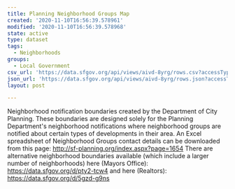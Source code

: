 ```yaml
---
title: Planning Neighborhood Groups Map
created: '2020-11-10T16:56:39.578961'
modified: '2020-11-10T16:56:39.578968'
state: active
type: dataset
tags:
  - Neighborhoods
groups:
  - Local Government
csv_url: 'https://data.sfgov.org/api/views/aivd-8yrg/rows.csv?accessType=DOWNLOAD'
json_url: 'https://data.sfgov.org/api/views/aivd-8yrg/rows.json?accessType=DOWNLOAD'
layout: post

---
```

Neighborhood notification boundaries created by the Department of City Planning. These boundaries are designed solely for the Planning Department's neighborhood notifications where neighborhood groups are notified about certain types of developments in their area. An Excel spreadsheet of Neighborhood Groups contact details can be downloaded from this page: http://sf-planning.org/index.aspx?page=1654 There are alternative neighborhood boundaries available (which include a larger number of neighborhoods) here (Mayors Office): https://data.sfgov.org/d/pty2-tcw4 and here (Realtors): https://data.sfgov.org/d/5gzd-g9ns
